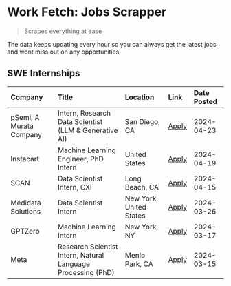 # Work Fetch: Jobs Scrapper
> Scrapes everything at ease

The data keeps updating every hour so you can always get the latest jobs and wont miss out on any opportunities.

## SWE Internships
<!--START_SECTION:workfetch-->
| Company                 | Title                                                        | Location                | Link                                                                                                                                                                                                                                                                       | Date Posted   |
|:------------------------|:-------------------------------------------------------------|:------------------------|:---------------------------------------------------------------------------------------------------------------------------------------------------------------------------------------------------------------------------------------------------------------------------|:--------------|
| pSemi, A Murata Company | Intern, Research Data Scientist (LLM & Generative AI)        | San Diego, CA           | [Apply](https://www.linkedin.com/jobs/view/intern-research-data-scientist-llm-generative-ai-at-psemi-a-murata-company-3887074168?position=4&pageNum=0&refId=iyb7C9Ks6I7YvYKfy2gS3A%3D%3D&trackingId=x2vr2P2GoLNlsmAdtmLm1w%3D%3D&trk=public_jobs_jserp-result_search-card) | 2024-04-23    |
| Instacart               | Machine Learning Engineer, PhD Intern                        | United States           | [Apply](https://www.linkedin.com/jobs/view/machine-learning-engineer-phd-intern-at-instacart-3901991739?position=2&pageNum=0&refId=iyb7C9Ks6I7YvYKfy2gS3A%3D%3D&trackingId=iCnl1fK28P29xKL%2FKcc3tA%3D%3D&trk=public_jobs_jserp-result_search-card)                        | 2024-04-19    |
| SCAN                    | Data Scientist Intern, CXI                                   | Long Beach, CA          | [Apply](https://www.linkedin.com/jobs/view/data-scientist-intern-cxi-at-scan-3899690492?position=9&pageNum=0&refId=iyb7C9Ks6I7YvYKfy2gS3A%3D%3D&trackingId=NNY4TMmkPpHTs5%2FWGF1YKA%3D%3D&trk=public_jobs_jserp-result_search-card)                                        | 2024-04-15    |
| Medidata Solutions      | Data Scientist Intern                                        | New York, United States | [Apply](https://www.linkedin.com/jobs/view/data-scientist-intern-at-medidata-solutions-3810253704?position=8&pageNum=0&refId=iyb7C9Ks6I7YvYKfy2gS3A%3D%3D&trackingId=RHD%2FK2rB8idyVYg%2BICmrPg%3D%3D&trk=public_jobs_jserp-result_search-card)                            | 2024-03-26    |
| GPTZero                 | Machine Learning Intern                                      | New York, NY            | [Apply](https://www.linkedin.com/jobs/view/machine-learning-intern-at-gptzero-3860723963?position=7&pageNum=0&refId=iyb7C9Ks6I7YvYKfy2gS3A%3D%3D&trackingId=ICb5kOY5J2ofagHrYiEK4g%3D%3D&trk=public_jobs_jserp-result_search-card)                                         | 2024-03-17    |
| Meta                    | Research Scientist Intern, Natural Language Processing (PhD) | Menlo Park, CA          | [Apply](https://www.linkedin.com/jobs/view/research-scientist-intern-natural-language-processing-phd-at-meta-3858718375?position=10&pageNum=0&refId=iyb7C9Ks6I7YvYKfy2gS3A%3D%3D&trackingId=qlnGFWyG26Aqqdt2VQYuIQ%3D%3D&trk=public_jobs_jserp-result_search-card)         | 2024-03-15    |
<!--END_SECTION:workfetch-->
